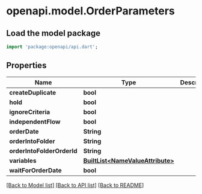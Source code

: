 # openapi.model.OrderParameters

## Load the model package
```dart
import 'package:openapi/api.dart';
```

## Properties
Name | Type | Description | Notes
------------ | ------------- | ------------- | -------------
**createDuplicate** | **bool** |  | [optional] 
**hold** | **bool** |  | [optional] 
**ignoreCriteria** | **bool** |  | [optional] 
**independentFlow** | **bool** |  | [optional] 
**orderDate** | **String** |  | [optional] 
**orderIntoFolder** | **String** |  | [optional] 
**orderIntoFolderOrderId** | **String** |  | [optional] 
**variables** | [**BuiltList&lt;NameValueAttribute&gt;**](NameValueAttribute.md) |  | [optional] 
**waitForOrderDate** | **bool** |  | [optional] 

[[Back to Model list]](../README.md#documentation-for-models) [[Back to API list]](../README.md#documentation-for-api-endpoints) [[Back to README]](../README.md)


